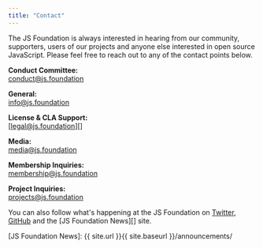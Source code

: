 ```yaml
---
title: "Contact"
---
```


The JS Foundation is always interested in hearing from our community, supporters, users of our projects and anyone else interested in open source JavaScript. Please feel free to reach out to any of the contact points below.

**Conduct Committee:**  
[conduct@js.foundation][]

**General:**  
[info@js.foundation][]

**License & CLA Support:**  
[legal@js.foundation][]

**Media:**  
[media@js.foundation][]

**Membership Inquiries:**  
[membership@js.foundation][]

**Project Inquiries:**  
[projects@js.foundation][]


You can also follow what's happening at the JS Foundation on [Twitter][], [GitHub][] and the [JS Foundation News][] site.

[conduct@js.foundation]: mailto:conduct@js.foundation
[info@js.foundation]: mailto:info@js.foundation
[license@js.foundation]: mailto:legal@js.foundation
[media@js.foundation]: mailto:media@js.foundation
[membership@js.foundation]: mailto:membership@js.foundation
[projects@js.foundation]: mailto:projects@js.foundation
[Twitter]: https://twitter.com/the_jsf
[GitHub]: https://github.com/jsfoundation
[JS Foundation News]: {{ site.url }}{{ site.baseurl }}/announcements/
